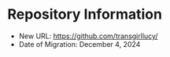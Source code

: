 # Repository Information
- New URL: https://github.com/transgirllucy/
- Date of Migration: December 4, 2024
